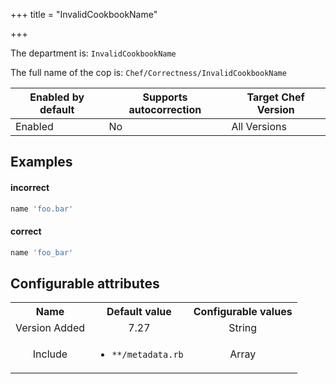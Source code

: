 +++
title = "InvalidCookbookName"

+++

<!-- This content is automatically generated. See https://github.com/chef/chef-web-docs/blob/main/generated/README.md -->

The department is: `InvalidCookbookName`

The full name of the cop is: `Chef/Correctness/InvalidCookbookName`

| Enabled by default | Supports autocorrection | Target Chef Version |
| --- | --- | --- |
| Enabled | No | All Versions |

## Examples


#### incorrect

```ruby
name 'foo.bar'
```

#### correct

```ruby
name 'foo_bar'
```

## Configurable attributes

<table>
<tbody><tr>
<th>Name</th>
<th>Default value</th>
<th>Configurable values</th>
</tr>
<tr>
<td style="text-align:center">Version Added</td>
<td style="text-align:center">7.27</td>
<td style="text-align:center">String</td>
</tr>
<tr><td style="text-align:center">Include</td>
<td style="text-align:center"><ul>
<li><code>**/metadata.rb</code></li>
</ul>
</td>
<td style="text-align:center">Array</td>
</tr></tbody></table>
